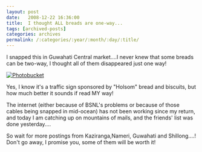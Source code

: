 ```yaml
---
layout: post
date:	2008-12-22 16:36:00
title:  I thought ALL breads are one-way...
tags: [archived-posts]
categories: archives
permalink: /:categories/:year/:month/:day/:title/
---
```

I snapped this in Guwahati Central market....I never knew that some breads can be two-way, I thought all of them disappeared just one way!


<a href="http://s297.photobucket.com/albums/mm205/depontis/?action=view&current=IMG_4805.jpg" target="_blank"><img src="http://i297.photobucket.com/albums/mm205/depontis/IMG_4805.jpg" border="0" alt="Photobucket"></a>


Yes, I know it's a traffic sign sponsored by "Holsom" bread and biscuits, but how much better it sounds if read MY way!


The internet (either because of BSNL's problems or because of those cables being snapped in mid-ocean) has not been working since my return, and today I am catching up on mountains of mails, and the friends' list was done yesterday....

So wait for more postings from Kaziranga,Nameri, Guwahati and Shillong....! Don't go away, I promise you, some of them will be worth it!
